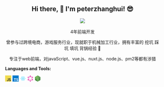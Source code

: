 <h2 align="center">Hi there, 👋 I'm peterzhanghui! 😎</h2>
  
<p align="center">
  <img src="https://github-readme-stats.vercel.app/api?username=peterzhanghui&show_icons=true&theme=graywhite"/>
</p>

<p align="center"> 4年前端开发 </p>  
<p align="center"> 曾参与过跨境电商，游戏服务行业，现就职于机械加工行业，拥有丰富的 挖坑 踩坑 填坑 背锅经验 🐶   </p>  
<p align="center"> 专注于web前端，对javaScript、vue.js、nuxt.js、node.js、pm2等都有涉猎</p>  


**Languages and Tools:**  

<code><img height="20" src="https://raw.githubusercontent.com/github/explore/80688e429a7d4ef2fca1e82350fe8e3517d3494d/topics/javascript/javascript.png"></code>
<code><img height="20" src="https://raw.githubusercontent.com/github/explore/80688e429a7d4ef2fca1e82350fe8e3517d3494d/topics/typescript/typescript.png"></code>
<code><img height="20" src="https://raw.githubusercontent.com/github/explore/80688e429a7d4ef2fca1e82350fe8e3517d3494d/topics/react/react.png"></code>
<code><img height="20" src="https://raw.githubusercontent.com/github/explore/5c058a388828bb5fde0bcafd4bc867b5bb3f26f3/topics/graphql/graphql.png"></code>
<code><img height="20" src="https://raw.githubusercontent.com/github/explore/80688e429a7d4ef2fca1e82350fe8e3517d3494d/topics/nodejs/nodejs.png"></code>   


<!--
**peterzhanghui/peterzhanghui** is a ✨ _special_ ✨ repository because its `README.md` (this file) appears on your GitHub profile.

Here are some ideas to get you started:

- 🔭 I’m currently working on ...
- 🌱 I’m currently learning ...
- 👯 I’m looking to collaborate on ...
- 🤔 I’m looking for help with ...
- 💬 Ask me about ...
- 📫 How to reach me: ...
- 😄 Pronouns: ...
- ⚡ Fun fact: ...
-->
